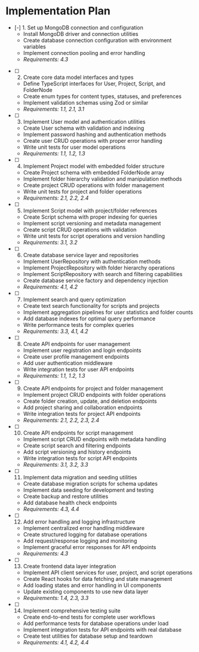 # Implementation Plan

- [-] 1. Set up MongoDB connection and configuration
  - Install MongoDB driver and connection utilities
  - Create database connection configuration with environment variables
  - Implement connection pooling and error handling
  - _Requirements: 4.3_

- [ ] 2. Create core data model interfaces and types
  - Define TypeScript interfaces for User, Project, Script, and FolderNode
  - Create enum types for content types, statuses, and preferences
  - Implement validation schemas using Zod or similar
  - _Requirements: 1.1, 2.1, 3.1_

- [ ] 3. Implement User model and authentication utilities
  - Create User schema with validation and indexing
  - Implement password hashing and authentication methods
  - Create user CRUD operations with proper error handling
  - Write unit tests for user model operations
  - _Requirements: 1.1, 1.2, 1.3_

- [ ] 4. Implement Project model with embedded folder structure
  - Create Project schema with embedded FolderNode array
  - Implement folder hierarchy validation and manipulation methods
  - Create project CRUD operations with folder management
  - Write unit tests for project and folder operations
  - _Requirements: 2.1, 2.2, 2.4_

- [ ] 5. Implement Script model with project/folder references
  - Create Script schema with proper indexing for queries
  - Implement script versioning and metadata management
  - Create script CRUD operations with validation
  - Write unit tests for script operations and version handling
  - _Requirements: 3.1, 3.2_

- [ ] 6. Create database service layer and repositories
  - Implement UserRepository with authentication methods
  - Implement ProjectRepository with folder hierarchy operations
  - Implement ScriptRepository with search and filtering capabilities
  - Create database service factory and dependency injection
  - _Requirements: 4.1, 4.2_

- [ ] 7. Implement search and query optimization
  - Create text search functionality for scripts and projects
  - Implement aggregation pipelines for user statistics and folder counts
  - Add database indexes for optimal query performance
  - Write performance tests for complex queries
  - _Requirements: 3.3, 4.1, 4.2_

- [ ] 8. Create API endpoints for user management
  - Implement user registration and login endpoints
  - Create user profile management endpoints
  - Add user authentication middleware
  - Write integration tests for user API endpoints
  - _Requirements: 1.1, 1.2, 1.3_

- [ ] 9. Create API endpoints for project and folder management
  - Implement project CRUD endpoints with folder operations
  - Create folder creation, update, and deletion endpoints
  - Add project sharing and collaboration endpoints
  - Write integration tests for project API endpoints
  - _Requirements: 2.1, 2.2, 2.3, 2.4_

- [ ] 10. Create API endpoints for script management
  - Implement script CRUD endpoints with metadata handling
  - Create script search and filtering endpoints
  - Add script versioning and history endpoints
  - Write integration tests for script API endpoints
  - _Requirements: 3.1, 3.2, 3.3_

- [ ] 11. Implement data migration and seeding utilities
  - Create database migration scripts for schema updates
  - Implement data seeding for development and testing
  - Create backup and restore utilities
  - Add database health check endpoints
  - _Requirements: 4.3, 4.4_

- [ ] 12. Add error handling and logging infrastructure
  - Implement centralized error handling middleware
  - Create structured logging for database operations
  - Add request/response logging and monitoring
  - Implement graceful error responses for API endpoints
  - _Requirements: 4.3_

- [ ] 13. Create frontend data layer integration
  - Implement API client services for user, project, and script operations
  - Create React hooks for data fetching and state management
  - Add loading states and error handling in UI components
  - Update existing components to use new data layer
  - _Requirements: 1.4, 2.3, 3.3_

- [ ] 14. Implement comprehensive testing suite
  - Create end-to-end tests for complete user workflows
  - Add performance tests for database operations under load
  - Implement integration tests for API endpoints with real database
  - Create test utilities for database setup and teardown
  - _Requirements: 4.1, 4.2, 4.4_
